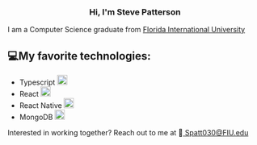 <h3 align="center"> Hi, I'm Steve Patterson </h3>

<p>
  I am a Computer Science graduate from <a href="https://www.fiu.edu/">Florida International University</a>
  <br />
  <h2>💻My favorite technologies: </h2>
  <ul>
    <li>Typescript <img src="https://img.shields.io/badge/TypeScript-007ACC?style=for-the-badge&logo=typescript&logoColor=white" height="20"></li>
    <li>React <img src="https://img.shields.io/badge/React-20232A?style=for-the-badge&logo=react&logoColor=61DAFB" height="20"></li>
    <li>React Native <img src="https://img.shields.io/badge/React_Native-20232A?style=for-the-badge&logo=react&logoColor=61DAFB" height="20"></li>
    <li> MongoDB <img src="https://img.shields.io/badge/MongoDB-4EA94B?style=for-the-badge&logo=mongodb&logoColor=white" height="20"></li>
  </ul>
  

  Interested in working together? Reach out to me at 📨<a href="mailto: Spatt030@FIU.edu"> Spatt030@FIU.edu</a>
</p>
  
